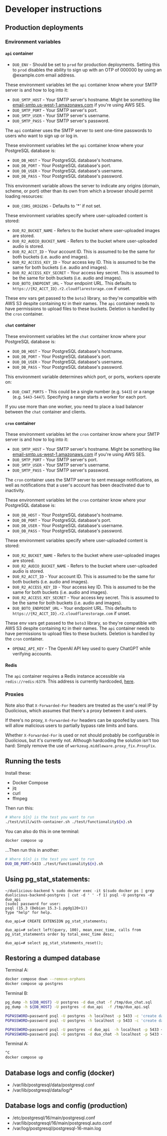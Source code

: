 # Developer instructions

## Production deployments

### Environment variables

#### `api` container

* `DUO_ENV` - Should be set to `prod` for production deployments. Setting this to `prod` disables the ability to sign up with an OTP of 000000 by using an @example.com email address.

These environment variables let the `api` container know where your SMTP server is and how to log into it:

* `DUO_SMTP_HOST` - Your SMTP server's hostname. Might be something like [email-smtp.us-west-1.amazonaws.com](email-smtp.us-west-1.amazonaws.com) if you're using AWS SES.
* `DUO_SMTP_PORT` - Your SMTP server's port.
* `DUO_SMTP_USER` - Your SMTP server's username.
* `DUO_SMTP_PASS` - Your SMTP server's password.

The `api` container uses the SMTP server to sent one-time passwords to users who want to sign up or log in.

These environment variables let the `api` container know where your PostgreSQL database is:

* `DUO_DB_HOST` - Your PostgreSQL database's hostname.
* `DUO_DB_PORT` - Your PostgreSQL database's port.
* `DUO_DB_USER` - Your PostgreSQL database's username.
* `DUO_DB_PASS` - Your PostgreSQL database's password.

This environment variable allows the server to indicate any origins (domain, scheme, or port) other than its own from which a browser should permit loading resources:

* `DUO_CORS_ORIGINS` - Defaults to '*' if not set.

These environment variables specify where user-uploaded content is stored:

* `DUO_R2_BUCKET_NAME` - Refers to the bucket where user-uploaded images are stored.
* `DUO_R2_AUDIO_BUCKET_NAME` - Refers to the bucket where user-uploaded audio is stored.
* `DUO_R2_ACCT_ID` - Your account ID. This is assumed to be the same for both buckets (i.e. audio and images).
* `DUO_R2_ACCESS_KEY_ID` - Your access key ID. This is assumed to be the same for both buckets (i.e. audio and images).
* `DUO_R2_ACCESS_KEY_SECRET` - Your access key secret. This is assumed to be the same for both buckets (i.e. audio and images).
* `DUO_BOTO_ENDPOINT_URL` - Your endpoint URL. This defaults to `https://{R2_ACCT_ID}.r2.cloudflarestorage.com` if unset.

These env vars get passed to the `boto3` library, so they're compatible with AWS S3 despite containing `R2` in their names. The `api` container needs to have permissions to upload files to these buckets. Deletion is handled by the `cron` container.

#### `chat` container

These environment variables let the `chat` container know where your PostgreSQL database is:

* `DUO_DB_HOST` - Your PostgreSQL database's hostname.
* `DUO_DB_PORT` - Your PostgreSQL database's port.
* `DUO_DB_USER` - Your PostgreSQL database's username.
* `DUO_DB_PASS` - Your PostgreSQL database's password.

This environment variable determines which port, or ports, workers operate on:

* `DUO_CHAT_PORTS` - This could be a single number (e.g. `5443`) or a range (e.g. `5443-5447`). Specifying a range starts a worker for each port.

If you use more than one worker, you need to place a load balancer between the `chat` container and clients.

#### `cron` container

These environment variables let the `cron` container know where your SMTP server is and how to log into it:

* `DUO_SMTP_HOST` - Your SMTP server's hostname. Might be something like [email-smtp.us-west-1.amazonaws.com](email-smtp.us-west-1.amazonaws.com) if you're using AWS SES.
* `DUO_SMTP_PORT` - Your SMTP server's port.
* `DUO_SMTP_USER` - Your SMTP server's username.
* `DUO_SMTP_PASS` - Your SMTP server's password.

The `cron` container uses the SMTP server to sent message notifications, as well as notifications that a user's account has been deactivated due to inactivity.

These environment variables let the `cron` container know where your PostgreSQL database is:

* `DUO_DB_HOST` - Your PostgreSQL database's hostname.
* `DUO_DB_PORT` - Your PostgreSQL database's port.
* `DUO_DB_USER` - Your PostgreSQL database's username.
* `DUO_DB_PASS` - Your PostgreSQL database's password.

These environment variables specify where user-uploaded content is stored:

* `DUO_R2_BUCKET_NAME` - Refers to the bucket where user-uploaded images are stored.
* `DUO_R2_AUDIO_BUCKET_NAME` - Refers to the bucket where user-uploaded audio is stored.
* `DUO_R2_ACCT_ID` - Your account ID. This is assumed to be the same for both buckets (i.e. audio and images).
* `DUO_R2_ACCESS_KEY_ID` - Your access key ID. This is assumed to be the same for both buckets (i.e. audio and images).
* `DUO_R2_ACCESS_KEY_SECRET` - Your access key secret. This is assumed to be the same for both buckets (i.e. audio and images).
* `DUO_BOTO_ENDPOINT_URL` - Your endpoint URL. This defaults to `https://{R2_ACCT_ID}.r2.cloudflarestorage.com` if unset.

These env vars get passed to the `boto3` library, so they're compatible with AWS S3 despite containing `R2` in their names. The `api` container needs to have permissions to upload files to these buckets. Deletion is handled by the `cron` container.

* `OPENAI_API_KEY` - The OpenAI API key used to query ChatGPT while verifying accounts.

#### Redis

The `api` container requires a Redis instance accessible via `redis://redis:6379`. This address is currently hardcoded, [here](https://github.com/duolicious/duolicious-backend/blob/bb9d811df24fb06ee496e763a1b401f44aa4dd2e/service/application/decorators.py#L78).

### Proxies

Note also that `X-Forwarded-For` headers are treated as the user's real IP by
Duolicious, which assumes that there's a proxy between it and users.

If there's no proxy, `X-Forwarded-For` headers can be spoofed by users. This
will allow malicious users to partially bypass rate limits and bans.

Whether `X-Forwarded-For` is used or not should probably be configurable in
Duolicious, but it's currently not. Although hardcoding the solution isn't too
hard: Simply remove the use of `werkzeug.middleware.proxy_fix.ProxyFix`.

## Running the tests

Install these:

* Docker Compose
* jq
* curl
* ffmpeg

Then run this:

```bash
# Where ${n} is the test you want to run
./test/util/with-container.sh ./test/functionality${n}.sh
```

You can also do this in one terminal:

```bash
docker compose up
```

...Then run this in another:

```bash
# Where ${n} is the test you want to run
DUO_DB_PORT=5433 ./test/functionality${n}.sh
```

## Using pg_stat_statements:

```
~/duolicious-backend % sudo docker exec -it $(sudo docker ps | grep duolicious-backend-postgres | cut -d ' ' -f 1) psql -U postgres -d duo_api
[sudo] password for user:
psql (15.3 (Debian 15.3-1.pgdg120+1))
Type "help" for help.

duo_api=# CREATE EXTENSION pg_stat_statements;

duo_api=# select left(query, 100), mean_exec_time, calls from pg_stat_statements order by total_exec_time desc;

duo_api=# select pg_stat_statements_reset();
```

## Restoring a dumped database

Terminal A:

```bash
docker compose down --remove-orphans
docker compose up postgres
```

Terminal B:
```bash
pg_dump -h ${DB_HOST} -U postgres -d duo_chat -f /tmp/duo_chat.sql
pg_dump -h ${DB_HOST} -U postgres -d duo_api  -f /tmp/duo_api.sql

PGPASSWORD=password psql -U postgres -h localhost -p 5433 -c 'create database duo_api;'
PGPASSWORD=password psql -U postgres -h localhost -p 5433 -c 'create database duo_chat;'

PGPASSWORD=password psql -U postgres -d duo_api  -h localhost -p 5433 < /tmp/duo_api.sql
PGPASSWORD=password psql -U postgres -d duo_chat -h localhost -p 5433 < /tmp/duo_chat.sql
```

Terminal A:

```bash
^C
docker compose up
```

## Database logs and config (docker)

* /var/lib/postgresql/data/postgresql.conf
* /var/lib/postgresql/data/log/*

## Database logs and config (production)

* /etc/postgresql/16/main/postgresql.conf
* /var/lib/postgresql/16/main/postgresql.auto.conf
* /var/log/postgresql/postgresql-16-main.log
